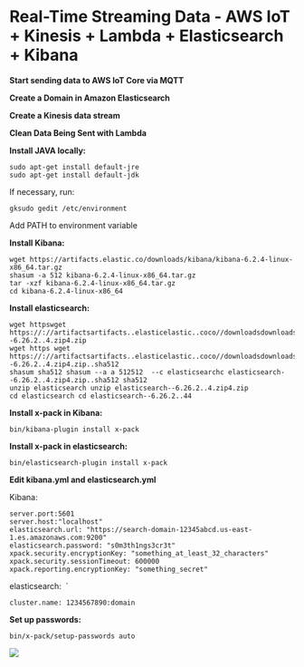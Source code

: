 # Real-Time Streaming Data - AWS IoT + Kinesis + Lambda + Elasticsearch + Kibana  
  
<b>Start sending data to AWS IoT Core via MQTT</b>  

<b>Create a Domain in Amazon Elasticsearch</b>  

<b>Create a Kinesis data stream</b>  

<b>Clean Data Being Sent with Lambda</b>

<b>Install JAVA locally:</b>  

```
sudo apt-get install default-jre  
sudo apt-get install default-jdk

```  
If necessary, run:  
```
gksudo gedit /etc/environment
```  
Add PATH to environment variable

<b>Install Kibana:</b>  

```
wget https://artifacts.elastic.co/downloads/kibana/kibana-6.2.4-linux-x86_64.tar.gz
shasum -a 512 kibana-6.2.4-linux-x86_64.tar.gz 
tar -xzf kibana-6.2.4-linux-x86_64.tar.gz
cd kibana-6.2.4-linux-x86_64
```

<b>Install elasticsearch:</b>  
```
wget httpswget https://://artifactsartifacts..elasticelastic..coco//downloadsdownloads//elasticsearchelasticsearch//elasticsearchelasticsearch--6.26.2..4.zip4.zip
wget https wget https://://artifactsartifacts..elasticelastic..coco//downloadsdownloads//elasticsearchelasticsearch//elasticsearchelasticsearch--6.26.2..4.zip4.zip..sha512
shasum sha512 shasum --a a 512512  --c elasticsearchc elasticsearch--6.26.2..4.zip4.zip..sha512 sha512 
unzip elasticsearch unzip elasticsearch--6.26.2..4.zip4.zip
cd elasticsearch cd elasticsearch--6.26.2..44
```

<b>Install x-pack in Kibana:</b>  
```
bin/kibana-plugin install x-pack
```

<b>Install x-pack in elasticsearch:</b>  

```
bin/elasticsearch-plugin install x-pack
```  

<b>Edit kibana.yml and elasticsearch.yml</b>  

Kibana:  
```
server.port:5601
server.host:"localhost"
elasticsearch.url: "https://search-domain-12345abcd.us-east-1.es.amazonaws.com:9200"
elasticsearch.password: "s0m3th1ngs3cr3t"
xpack.security.encryptionKey: "something_at_least_32_characters"
xpack.security.sessionTimeout: 600000
xpack.reporting.encryptionKey: "something_secret"
```  
elasticsearch:  `
```
cluster.name: 1234567890:domain  
```

<b>Set up passwords: </b>  

```
bin/x-pack/setup-passwords auto
```

<img src=https://github.com/RubensZimbres/Repo-2018/blob/master/CPU%20Temperature%20-%20IoT%20Project/Pictures/Alternative_Solution.png>  


